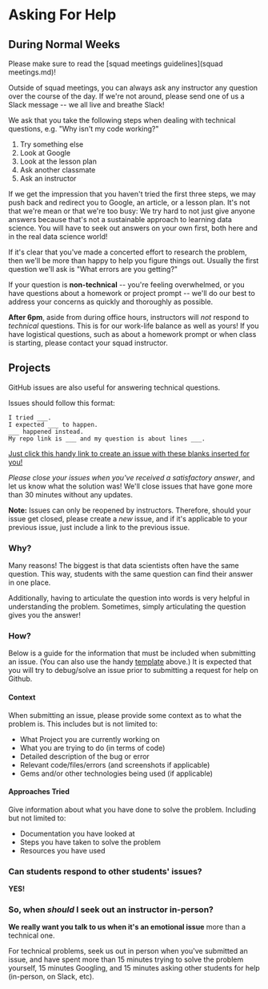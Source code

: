 # Asking For Help

## During Normal Weeks

Please make sure to read the [squad meetings guidelines](squad meetings.md)!

Outside of squad meetings, you can always ask any instructor any question over the course of the day. If we're not around, please send one of us a Slack message -- we all live and breathe Slack!

We ask that you take the following steps when dealing with technical questions, e.g. "Why isn't my code working?"

1. Try something else
2. Look at Google
3. Look at the lesson plan
4. Ask another classmate
5. Ask an instructor

If we get the impression that you haven't tried the first three steps, we may push back and redirect you to Google, an article, or a lesson plan. It's not that we're mean or that we're too busy: We try hard to not just give anyone answers because that's not a sustainable approach to learning data science. You will have to seek out answers on your own first, both here and in the real data science world!

If it's clear that you've made a concerted effort to research the problem, then we'll be more than happy to help you figure things out. Usually the first question we'll ask is "What errors are you getting?"

If your question is **non-technical** -- you're feeling overwhelmed, or you have questions about a homework or project prompt -- we'll do our best to address your concerns as quickly and thoroughly as possible.

**After 6pm**, aside from during office hours, instructors will *not* respond to *technical* questions. This is for our work-life balance as well as yours! If you have logistical questions, such as about a homework prompt or when class is starting, please contact your squad instructor.

## Projects

GitHub issues are also useful for answering technical questions. 

Issues should follow this format:
```
I tried ___.
I expected ___ to happen.
___ happened instead.
My repo link is ___ and my question is about lines ___.
```

[Just click this handy link to create an issue with these blanks inserted for you!](https://github.com/ga-dc/project1/issues/new?title=issue+with+____&body=I+tried+_____.+I+expected+_____+to+happen._____+happened+instead.%0DMy+repo+link+is+___+and+my+question+is+about+lines+___.)

*Please close your issues when you've received a satisfactory answer*, and let us know what the solution was! We'll close issues that have gone more than 30 minutes without any updates.

**Note:** Issues can only be reopened by instructors. Therefore, should your issue get closed, please create a *new* issue, and if it's applicable to your previous issue, just include a link to the previous issue.

### Why?
Many reasons! The biggest is that data scientists often have the same question. This way, students with the same question can find their answer in one place.

Additionally, having to articulate the question into words is very helpful in understanding the problem. Sometimes, simply articulating the question gives you the answer!

### How?
Below is a guide for the information that must be included when submitting an issue. (You can also use the handy [template](https://github.com/ga-dc/project2/issues/new?title=issue+with+____&body=I+tried+_____.+I+expected+_____+to+happen._____+happened+instead.%0DMy+repo+link+is+___+and+my+question+is+about+lines+___.) above.) It is expected that you will try to debug/solve an issue prior to submitting a request for help on Github.

#### Context
When submitting an issue, please provide some context as to what the problem is. This includes but is not limited to:
- What Project you are currently working on
- What you are trying to do (in terms of code)
- Detailed description of the bug or error
- Relevant code/files/errors (and screenshots if applicable)
- Gems and/or other technologies being used (if applicable)

#### Approaches Tried
Give information about what you have done to solve the problem. Including but not limited to:
- Documentation you have looked at
- Steps you have taken to solve the problem
- Resources you have used

### Can students respond to other students' issues?
**YES!**

### So, when *should* I seek out an instructor in-person?
**We really want you talk to us when it's an emotional issue** more than a technical one.

For technical problems, seek us out in person when you've submitted an issue, and have spent more than 15 minutes trying to solve the problem yourself, 15 minutes Googling, and 15 minutes asking other students for help (in-person, on Slack, etc).
